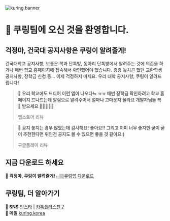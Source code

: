 ![kuring.banner](https://www.notion.so/image/https%3A%2F%2Fs3-us-west-2.amazonaws.com%2Fsecure.notion-static.com%2F871bea0c-d000-462c-8a69-da7f718b6b29%2Fnotion.banner.nanumsquare.png?table=block&id=a69fdf7f-f068-48c2-aede-f1fdcf13ca57&spaceId=547f4e5f-dce5-42a1-acc9-a4759b4d81a8&width=2000&userId=3b783d7c-6fef-43ef-819f-9ca8c90755a4&cache=v2)

# 🎉 쿠링팀에 오신 것을 환영합니다.

## 걱정마, 건국대 공지사항은 쿠링이 알려줄게!

건국대학교 공지사항, 보통은 학과 단톡방, 동아리 단톡방에서 알려주는 것에 의존을 하거나 매번 학교 홈페이지에 접속해서 확인했어야 했습니다. 종종 놓치곤 했던 교환학생 공지사항, 장학금 신청 등... 이제 걱정하지 마세요. 우리 대학 공지사항, 쿠링이 알려드립니다!

> **💬 우리 학교에도 드디어 이런 앱이 나오다뇨 ㅠㅠ 매번 장학금 확인하려고 학교 홈페이지 드나드는데 알림으로 알려주어서 얼마나 고마운지 몰라요 개발자님들 복 🧧 받으세요 🙇‍♀️🙇‍♂️🙇**
> 
> 앱스토어 리뷰

> **💬 공지 놓치는 경우 많았는데 감사해요! 좋아요!! 그리고 이미 너무 좋지만 굳이 굳이 추천한다면 위인전 공지도 볼 수 있으면 좋을 것 같아요:)**
> 
> 구글플레이 리뷰

## 지금 다운로드 하세요

**🔔 걱정마, 쿠링이 알려줄게!** [👉🏽쿠링앱 다운로드](https://ku-ring.onelink.me/Yxhp/598c8775)

## 쿠링팀, 더 알아가기

**💬 SNS** [인스타](https://bit.ly/3JyMWMi) |  [카톡플러스친구](https://bit.ly/3LOYHQz) </br>
**📮 메일** [kuring.korea](mailto:kuring.korea@gmail.com)

